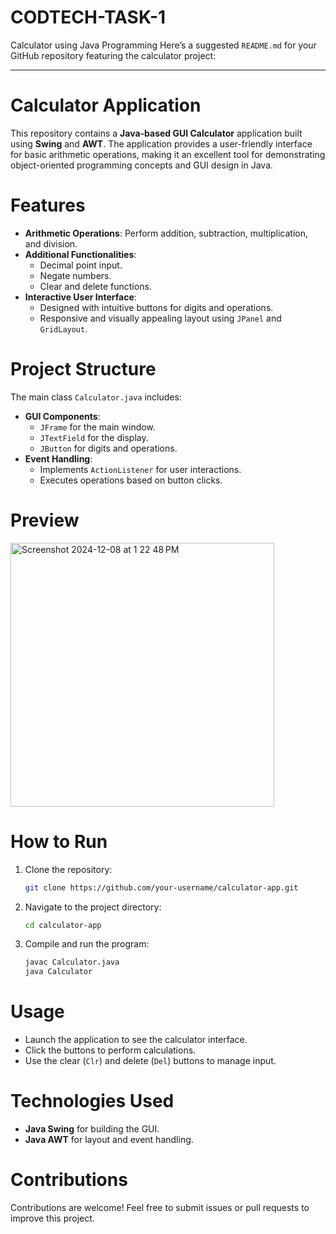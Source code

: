 # CODTECH-TASK-1
Calculator using Java Programming
Here’s a suggested `README.md` for your GitHub repository featuring the calculator project:

---

# Calculator Application

This repository contains a **Java-based GUI Calculator** application built using **Swing** and **AWT**. The application provides a user-friendly interface for basic arithmetic operations, making it an excellent tool for demonstrating object-oriented programming concepts and GUI design in Java.

# Features

- **Arithmetic Operations**: Perform addition, subtraction, multiplication, and division.
- **Additional Functionalities**:
  - Decimal point input.
  - Negate numbers.
  - Clear and delete functions.
- **Interactive User Interface**:
  - Designed with intuitive buttons for digits and operations.
  - Responsive and visually appealing layout using `JPanel` and `GridLayout`.

# Project Structure

The main class `Calculator.java` includes:
- **GUI Components**:
  - `JFrame` for the main window.
  - `JTextField` for the display.
  - `JButton` for digits and operations.
- **Event Handling**:
  - Implements `ActionListener` for user interactions.
  - Executes operations based on button clicks.

# Preview
<img width="422" alt="Screenshot 2024-12-08 at 1 22 48 PM" src="https://github.com/user-attachments/assets/6e4d5c04-080b-4eb1-8c67-6ce8a3abc8ff">

# How to Run

1. Clone the repository:
   ```bash
   git clone https://github.com/your-username/calculator-app.git
   ```
2. Navigate to the project directory:
   ```bash
   cd calculator-app
   ```
3. Compile and run the program:
   ```bash
   javac Calculator.java
   java Calculator
   ```
# Usage

- Launch the application to see the calculator interface.
- Click the buttons to perform calculations.
- Use the clear (`Clr`) and delete (`Del`) buttons to manage input.

# Technologies Used

- **Java Swing** for building the GUI.
- **Java AWT** for layout and event handling.

# Contributions

Contributions are welcome! Feel free to submit issues or pull requests to improve this project.

